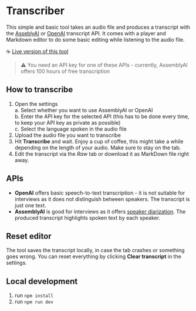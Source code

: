 # Transcriber

This simple and basic tool takes an audio file and produces a transcript with the [AsseblyAI](https://www.assemblyai.com/) or [OpenAI](https://platform.openai.com/docs/guides/speech-to-text) transcript API. It comes with a player and Markdown editor to do some basic editing while listening to the audio file.

☕ [Live version of this tool](https://transcriber.irenmax.xyz)

> ⚠️ You need an API key for one of these APIs - currently, AssemblyAI offers 100 hours of free transcription


## How to transcribe
1. Open the settings  
  a. Select whether you want to use AssemblyAI or OpenAI  
  b. Enter the API key for the selected API (this has to be done every time, to keep your API key as private as possible)  
  c. Select the language spoken in the audio file  
3. Upload the audio file you want to transcribe
4. Hit **Transcribe** and wait. Enjoy a cup of coffee, this might take a while depending on the length of your audio. Make sure to stay on the tab.
5. Edit the transcript via the _Raw_ tab or download it as MarkDown file right away.

## APIs
- **OpenAI** offers basic speech-to-text transcription - it is not suitable for interviews as it does not distinguish between speakers. The transcript is just one text.
- **AssemblyAI** is good for interviews as it offers [speaker diarization](https://www.assemblyai.com/docs/speech-to-text/speaker-diarization). The produced transcript highlights spoken text by each speaker.

## Reset editor
The tool saves the transcript locally, in case the tab crashes or something goes wrong. You can reset everything by clicking **Clear transcript** in the settings.

##  Local development
1. run `npm install`
2. run `npm run dev`
